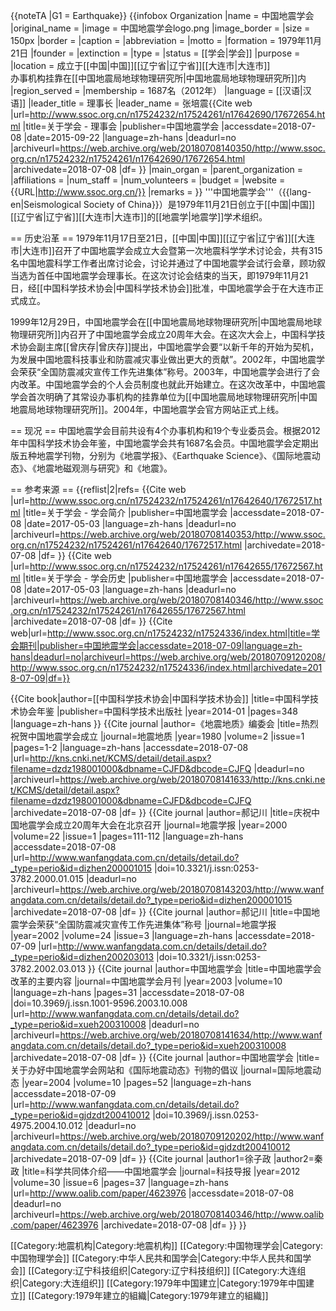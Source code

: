 {{noteTA |G1 = Earthquake}}
{{infobox Organization
|name             = 中国地震学会
|original_name    = 
|image            = 中国地震学会logo.png
|image_border     = 
|size             = 150px
|border           = 
|caption          = 
|abbreviation     = 
|motto            = 
|formation        = 1979年11月21日<ref name=history />
|founder          = 
|extinction       = 
|type             = 
|status           = [[学会|学会]]
|purpose          = 
|location         = 成立于[[中国|中国]][[辽宁省|辽宁省]][[大连市|大连市]]<ref name=history /><br />办事机构挂靠在[[中国地震局地球物理研究所|中国地震局地球物理研究所]]内<ref name=intro /><ref name=2003gg />
|region_served    = 
|membership       = 1687名（2012年）<ref name=zkxnj />
|language         = [[汉语|汉语]]
|leader_title     = 理事长
|leader_name      = 张培震<ref>{{Cite web |url=http://www.ssoc.org.cn/n17524232/n17524261/n17642690/17672654.html |title=关于学会 - 理事会 |publisher=中国地震学会 |accessdate=2018-07-08 |date=2015-09-22 |language=zh-hans |deadurl=no |archiveurl=https://web.archive.org/web/20180708140350/http://www.ssoc.org.cn/n17524232/n17524261/n17642690/17672654.html |archivedate=2018-07-08 |df= }}</ref>
|main_organ       = 
|parent_organization = 
|affiliations     = 
|num_staff        = 
|num_volunteers   = 
|budget           = 
|website          = {{URL|http://www.ssoc.org.cn/}}
|remarks          = 
}}
'''中国地震学会'''（{{lang-en|Seismological Society of China}}）是1979年11月21日创立于[[中国|中国]][[辽宁省|辽宁省]][[大连市|大连市]]的[[地震学|地震学]]学术组织<ref name=history />。

== 历史沿革 ==
1979年11月17日至21日，[[中国|中国]][[辽宁省|辽宁省]][[大连市|大连市]]召开了中国地震学会成立大会暨第一次地震科学学术讨论会，共有315名中国地震科学工作者出席讨论会，讨论并通过了中国地震学会试行会章，顾功叙当选为首任中国地震学会理事长<ref name=dzdz />。在这次讨论会结束的当天，即1979年11月21日，经[[中国科学技术协会|中国科学技术协会]]批准，中国地震学会于在大连市正式成立<ref name=history />。

1999年12月29日，中国地震学会在[[中国地震局地球物理研究所|中国地震局地球物理研究所]]内召开了中国地震学会成立20周年大会。在这次大会上，中国科学技术协会副主席[[曾庆存|曾庆存]]提出，中国地震学会要“以新千年的开始为契机，为发展中国地震科技事业和防震减灾事业做出更大的贡献”<ref name=20zndh />。2002年，中国地震学会荣获“全国防震减灾宣传工作先进集体”称号<ref name=2002rr />。2003年，中国地震学会进行了会内改革。中国地震学会的个人会员制度也就此开始建立。在这次改革中，中国地震学会首次明确了其常设办事机构的挂靠单位为[[中国地震局地球物理研究所|中国地震局地球物理研究所]]<ref name=2003gg />。2004年，中国地震学会官方网站正式上线<ref name=2004wz />。

== 现况 ==
中国地震学会目前共设有4个办事机构和19个专业委员会<ref name=XZZ />。根据2012年中国科学技术协会年鉴，中国地震学会共有1687名会员<ref name=zkxnj />。中国地震学会定期出版五种地震学刊物，分别为《地震学报》、《Earthquake Science》、《国际地震动态》、《地震地磁观测与研究》和《地震》<ref name=journals />。

== 参考来源 ==
{{reflist|2|refs=
<ref name=intro>{{Cite web |url=http://www.ssoc.org.cn/n17524232/n17524261/n17642640/17672517.html |title=关于学会 - 学会简介 |publisher=中国地震学会 |accessdate=2018-07-08 |date=2017-05-03 |language=zh-hans |deadurl=no |archiveurl=https://web.archive.org/web/20180708140353/http://www.ssoc.org.cn/n17524232/n17524261/n17642640/17672517.html |archivedate=2018-07-08 |df= }}</ref>
<ref name=history>{{Cite web |url=http://www.ssoc.org.cn/n17524232/n17524261/n17642655/17672567.html |title=关于学会 - 学会历史 |publisher=中国地震学会 |accessdate=2018-07-08 |date=2017-05-03 |language=zh-hans |deadurl=no |archiveurl=https://web.archive.org/web/20180708140346/http://www.ssoc.org.cn/n17524232/n17524261/n17642655/17672567.html |archivedate=2018-07-08 |df= }}</ref>
<ref name=journals>{{Cite web|url=http://www.ssoc.org.cn/n17524232/n17524336/index.html|title=学会期刊|publisher=中国地震学会|accessdate=2018-07-09|language=zh-hans|deadurl=no|archiveurl=https://web.archive.org/web/20180709120208/http://www.ssoc.org.cn/n17524232/n17524336/index.html|archivedate=2018-07-09|df=}}</ref>

<ref name=zkxnj>{{Cite book|author=[[中国科学技术协会|中国科学技术协会]] |title=中国科学技术协会年鉴 |publisher=中国科学技术出版社 |year=2014-01 |pages=348 |language=zh-hans }}</ref>
<ref name=dzdz>{{Cite journal |author=《地震地质》编委会 |title=热烈祝贺中国地震学会成立 |journal=地震地质 |year=1980 |volume=2 |issue=1 |pages=1-2 |language=zh-hans |accessdate=2018-07-08 |url=http://kns.cnki.net/KCMS/detail/detail.aspx?filename=dzdz198001000&dbname=CJFD&dbcode=CJFQ |deadurl=no |archiveurl=https://web.archive.org/web/20180708141633/http://kns.cnki.net/KCMS/detail/detail.aspx?filename=dzdz198001000&dbname=CJFD&dbcode=CJFQ |archivedate=2018-07-08 |df= }}</ref>
<ref name=20zndh>{{Cite journal |author=郝记川 |title=庆祝中国地震学会成立20周年大会在北京召开 |journal=地震学报 |year=2000 |volume=22 |issue=1 |pages=111-112 |language=zh-hans |accessdate=2018-07-08 |url=http://www.wanfangdata.com.cn/details/detail.do?_type=perio&id=dizhen200001015 |doi=10.3321/j.issn:0253-3782.2000.01.015 |deadurl=no |archiveurl=https://web.archive.org/web/20180708143203/http://www.wanfangdata.com.cn/details/detail.do?_type=perio&id=dizhen200001015 |archivedate=2018-07-08 |df= }}</ref>
<ref name=2002rr>{{Cite journal |author=郝记川 |title=中国地震学会荣获“全国防震减灾宣传工作先进集体”称号 |journal=地震学报 |year=2002 |volume=24 |issue=3 |language=zh-hans |accessdate=2018-07-09 |url=http://www.wanfangdata.com.cn/details/detail.do?_type=perio&id=dizhen200203013 |doi=10.3321/j.issn:0253-3782.2002.03.013 }}</ref>
<ref name=2003gg>{{Cite journal |author=中国地震学会 |title=中国地震学会改革的主要内容 |journal=中国地震学会月刊 |year=2003 |volume=10 |language=zh-hans |pages=31 |accessdate=2018-07-08 |doi=10.3969/j.issn.1001-9596.2003.10.008 |url=http://www.wanfangdata.com.cn/details/detail.do?_type=perio&id=xueh200310008 |deadurl=no |archiveurl=https://web.archive.org/web/20180708141634/http://www.wanfangdata.com.cn/details/detail.do?_type=perio&id=xueh200310008 |archivedate=2018-07-08 |df= }}</ref>
<ref name=2004wz>{{Cite journal |author=中国地震学会 |title=关于办好中国地震学会网站和《国际地震动态》刊物的倡议 |journal=国际地震动态 |year=2004 |volume=10 |pages=52 |language=zh-hans |accessdate=2018-07-09 |url=http://www.wanfangdata.com.cn/details/detail.do?_type=perio&id=gjdzdt200410012 |doi=10.3969/j.issn.0253-4975.2004.10.012 |deadurl=no |archiveurl=https://web.archive.org/web/20180709120202/http://www.wanfangdata.com.cn/details/detail.do?_type=perio&id=gjdzdt200410012 |archivedate=2018-07-09 |df= }}</ref>
<ref name=XZZ>{{Cite journal |author1=徐子政 |author2=秦政 |title=科学共同体介绍——中国地震学会 |journal=科技导报 |year=2012 |volume=30 |issue=6 |pages=37 |language=zh-hans |url=http://www.oalib.com/paper/4623976 |accessdate=2018-07-08 |deadurl=no |archiveurl=https://web.archive.org/web/20180708140346/http://www.oalib.com/paper/4623976 |archivedate=2018-07-08 |df= }}</ref>
}}

[[Category:地震机构|Category:地震机构]]
[[Category:中国物理学会|Category:中国物理学会]]
[[Category:中华人民共和国学会|Category:中华人民共和国学会]]
[[Category:辽宁科技组织|Category:辽宁科技组织]]
[[Category:大连组织|Category:大连组织]]
[[Category:1979年中国建立|Category:1979年中国建立]]
[[Category:1979年建立的組織|Category:1979年建立的組織]]